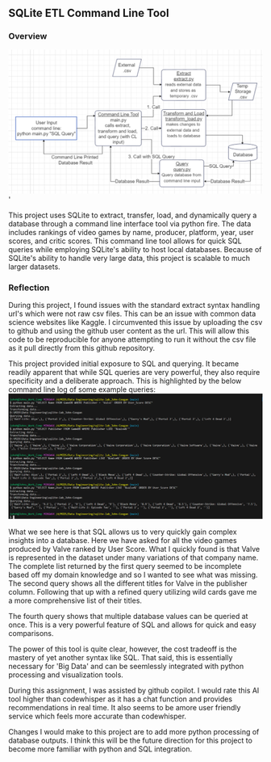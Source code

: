 ## SQLite ETL Command Line Tool
### Overview
![Alt text](<Project Architecture.png>)'

This project uses SQLite to extract, transfer, load, and dynamically query a database through a command line interface tool via python fire. The data includes rankings of video games by name, producer, platform, year, user scores, and critic scores. This command line tool allows for quick SQL queries while employing SQLite's ability to host local databases. Because of SQLite's ability to handle very large data, this project is scalable to much larger datasets. 

### Reflection

During this project, I found issues with the standard extract syntax handling url's which were not raw csv files. This can be an issue with common data science websites like Kaggle. I circumvented this issue by uploading the csv to github and using the github user content as the url. This will allow this code to be reproducible for anyone attempting to run it without the csv file as it pull directly from this github repository.

This project provided initial exposure to SQL and querying. It became readily apparent that while SQL queries are very powerful, they also require specificity and a deliberate approach. This is highlighted by the below command line log of some example queries:
![Alt text](Query_OutputsV2.png)

What we see here is that SQL allows us to very quickly gain complex insights into a database. Here we have asked for all the video games produced by Valve ranked by User Score. What I quickly found is that Valve is represented in the dataset under many variations of that company name. The complete list returned by the first query seemed to be incomplete based off my domain knowledge and so I wanted to see what was missing. The second query shows all the different titles for Valve in the publisher column. Following that up with a refined query utilizing wild cards gave me a more comprehensive list of their titles. 

The fourth query shows that multiple database values can be queried at once. This is a very powerful feature of SQL and allows for quick and easy comparisons.

The power of this tool is quite clear, however, the cost tradeoff is the mastery of yet another syntax like SQL. That said, this is essentially necessary for 'Big Data' and can be seemlessly integrated with python processing and visualization tools.

During this assignment, I was assisted by github copilot. I would rate this AI tool higher than codewhisper as it has a chat function and provides recommendations in real time. It also seems to be amore user friendly service which feels more accurate than codewhisper. 

Changes I would make to this project are to add more python processing of database outputs. I think this will be the future direction for this project to become more familiar with python and SQL integration.



